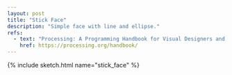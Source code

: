 ```yaml
---
layout: post
title: "Stick Face"
description: "Simple face with line and ellipse."
refs:
  - text: "Processing: A Programming Handbook for Visual Designers and Artists (Second Edition)"
    href: https://processing.org/handbook/
---
```


{% include sketch.html name="stick_face" %}
